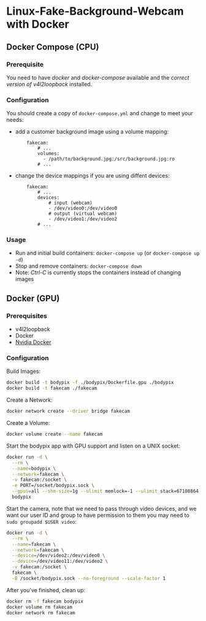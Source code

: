 # Linux-Fake-Background-Webcam with Docker

## Docker Compose (CPU)

### Prerequisite

You need to have *docker* and *docker-compose* available and the *correct version of v4l2loopback* installed.

### Configuration

You should create a copy of `docker-compose.yml` and change to meet your needs:

- add a customer background image using a volume mapping:
  ```
      fakecam:
          # ...
          volumes:
            - /path/to/background.jpg:/src/background.jpg:ro
          # ...
  ```

- change the device mappings if you are using diffent devices:
  ```
      fakecam:
          # ...
          devices:
              # input (webcam)
              - /dev/video0:/dev/video0
              # output (virtual webcam)
              - /dev/video1:/dev/video2
          # ...
  ```
### Usage
 - Run and initial build containers: ``docker-compose up`` (or ``docker-compose up -d``)
 - Stop and remove containers: ``docker-compose down``
 - Note: *Ctrl-C* is currently stops the containers instead of changing images


## Docker (GPU)

### Prerequisites

* v4l2loopback
* Docker
* [Nvidia Docker](https://github.com/NVIDIA/nvidia-docker#quickstart)

### Configuration


Build Images:

```bash
docker build -t bodypix -f ./bodypix/Dockerfile.gpu ./bodypix
docker build -t fakecam ./fakecam
```

Create a Network:

```bash
docker network create --driver bridge fakecam
```

Create a Volume:

```bash
docker volume create --name fakecam
```

Start the bodypix app with GPU support and listen on a UNIX socket:

```bash
docker run -d \
  --rm \
  --name=bodypix \
  --network=fakecam \
  -v fakecam:/socket \
  -e PORT=/socket/bodypix.sock \
  --gpus=all --shm-size=1g --ulimit memlock=-1 --ulimit stack=67108864 \
  bodypix
```

Start the camera, note that we need to pass through video devices,
and we want our user ID and group to have permission to them
you may need to `sudo groupadd $USER video`:

```bash
docker run -d \
  --rm \
  --name=fakecam \
  --network=fakecam \
  --device=/dev/video2:/dev/video0 \
  --device=/dev/video11:/dev/video2 \
  -v fakecam:/socket \
  fakecam \
  -B /socket/bodypix.sock --no-foreground --scale-factor 1
```

After you've finished, clean up:

```bash
docker rm -f fakecam bodypix
docker volume rm fakecam
docker network rm fakecam
```